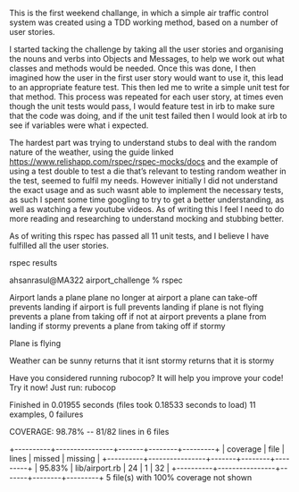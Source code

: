 This is the first weekend challange, in which a simple air traffic control system
was created using a TDD working method, based on a number of user stories. 


I started tacking the challenge by taking all the user stories and organising the nouns and verbs into Objects 
and Messages, to help we work out what classes and methods would be needed. Once this was done, I then imagined how the user in the first user story would want to use it, this lead to an appropriate feature test. This then led me to write a simple unit test for that method. This process was repeated for each user story, at times even though the unit tests would pass, I would feature test in irb to make sure that the code was doing, and if the unit test failed then I would look at irb to see if variables were what i expected. 

The hardest part was trying to understand stubs to deal with the random nature of the weather, using the guide linked https://www.relishapp.com/rspec/rspec-mocks/docs and the example of using a test double to test a die that’s relevant to testing random weather in the test, seemed to fulfil my needs. However initially I did not understand the exact usage and as such wasnt able to implement the necessary tests, as such I spent some time googling to try to get a better understanding, as well as watching a few youtube videos. As of writing this I feel I need to do more reading and researching to understand mocking and stubbing better. 

As of writing this rspec has passed all 11 unit tests, and I believe I have fulfilled all the user stories. 

rspec results

ahsanrasul@MA322 airport_challenge % rspec

Airport
  lands a plane
plane no longer at airport
  a plane can take-off
  prevents landing if airport is full
  prevents landing if plane is not flying
  prevents a plane from taking off if not at airport
  prevents a plane from landing if stormy
  prevents a plane from taking off if stormy

Plane
  is flying

Weather
  can be sunny
  returns that it isnt stormy
  returns that it is stormy

Have you considered running rubocop? It will help you improve your code!
Try it now! Just run: rubocop

Finished in 0.01955 seconds (files took 0.18533 seconds to load)
11 examples, 0 failures


COVERAGE:  98.78% -- 81/82 lines in 6 files

+----------+----------------+-------+--------+---------+
| coverage | file           | lines | missed | missing |
+----------+----------------+-------+--------+---------+
|  95.83%  | lib/airport.rb | 24    | 1      | 32      |
+----------+----------------+-------+--------+---------+
5 file(s) with 100% coverage not shown